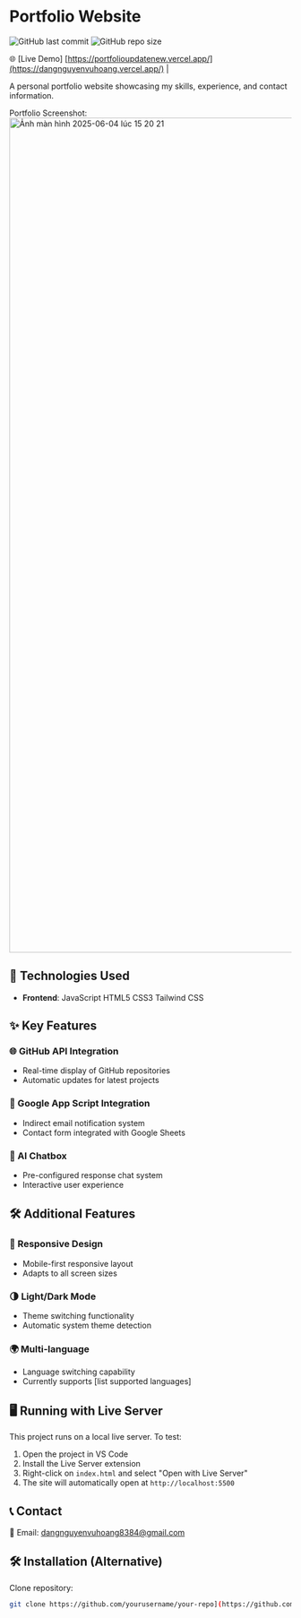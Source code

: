 # Portfolio Website


![GitHub last commit](https://img.shields.io/github/last-commit/DangNguyenVuHoang/portfolio) 
![GitHub repo size](https://img.shields.io/github/repo-size/DangNguyenVuHoang/portfolio)


🌐 [Live Demo] [https://portfolioupdatenew.vercel.app/](https://dangnguyenvuhoang.vercel.app/) |

A personal portfolio website showcasing my skills, experience, and contact information.

Portfolio Screenshot: <img width="1491" alt="Ảnh màn hình 2025-06-04 lúc 15 20 21" src="https://github.com/user-attachments/assets/639754eb-b0e5-46fe-84ad-8bbc23d30852" />


## 🚀 Technologies Used

- **Frontend**: 
  JavaScript
  HTML5
  CSS3
  Tailwind CSS

## ✨ Key Features

### 🌐 GitHub API Integration
- Real-time display of GitHub repositories
- Automatic updates for latest projects

### 📧 Google App Script Integration
- Indirect email notification system
- Contact form integrated with Google Sheets

### 🤖 AI Chatbox
- Pre-configured response chat system
- Interactive user experience

## 🛠 Additional Features

### 📱 Responsive Design
- Mobile-first responsive layout
- Adapts to all screen sizes

### 🌗 Light/Dark Mode
- Theme switching functionality
- Automatic system theme detection

### 🌍 Multi-language
- Language switching capability
- Currently supports [list supported languages]

## 🖥️ Running with Live Server

This project runs on a local live server. To test:

1. Open the project in VS Code
2. Install the Live Server extension
3. Right-click on `index.html` and select "Open with Live Server"
4. The site will automatically open at `http://localhost:5500`

## 📞 Contact
📧 Email: dangnguyenvuhoang8384@gmail.com

## 🛠️ Installation (Alternative)
Clone repository:
```bash
git clone https://github.com/yourusername/your-repo](https://github.com/DangNguyenVuHoang/portfolio.git
